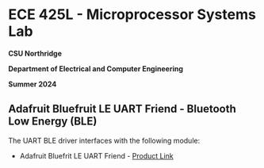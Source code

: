 # ECE 425L - Microprocessor Systems Lab
**CSU Northridge**

**Department of Electrical and Computer Engineering**

**Summer 2024**

## Adafruit Bluefruit LE UART Friend - Bluetooth Low Energy (BLE)
The UART BLE driver interfaces with the following module:

* Adafruit Bluefrit LE UART Friend - [Product Link](https://www.adafruit.com/product/2479)
